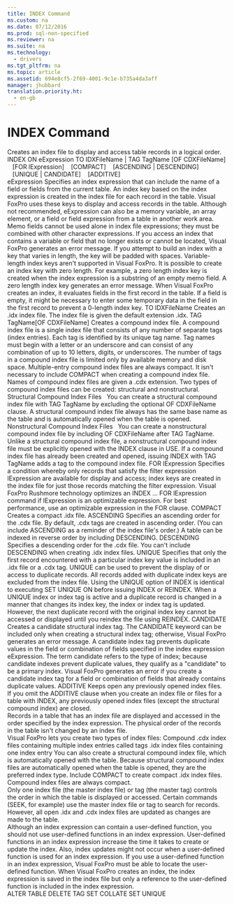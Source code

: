 ```yaml
---
title: INDEX Command
ms.custom: na
ms.date: 07/12/2016
ms.prod: sql-non-specified
ms.reviewer: na
ms.suite: na
ms.technology: 
  - drivers
ms.tgt_pltfrm: na
ms.topic: article
ms.assetid: 694e8cf5-2f69-4001-9c1e-b735a4da3aff
manager: jhubbard
translation.priority.ht: 
  - en-gb
---
```

# INDEX Command
<?xml version="1.0" encoding="utf-8"?>
<developerReferenceWithSyntaxDocument xmlns="http://ddue.schemas.microsoft.com/authoring/2003/5" xmlns:xlink="http://www.w3.org/1999/xlink" xmlns:xsi="http://www.w3.org/2001/XMLSchema-instance" xsi:schemaLocation="http://ddue.schemas.microsoft.com/authoring/2003/5 http://dduestorage.blob.core.windows.net/ddueschema/developer.xsd">
  <introduction>
    <para>Creates an index file to display and access table records in a logical order.</para>
  </introduction>
  <syntaxSection>
    <legacySyntax>
INDEX ON <parameterReference>eExpression</parameterReference> TO <parameterReference>IDXFileName</parameterReference> | TAG <parameterReference>TagName</parameterReference> [OF <parameterReference>CDXFileName</parameterReference>]
   [FOR <parameterReference>lExpression</parameterReference>]
   [COMPACT]
   [ASCENDING | DESCENDING]
   [UNIQUE | CANDIDATE]
   [ADDITIVE]</legacySyntax>
  </syntaxSection>
  <section>
    <title>Arguments</title>
    <content>
      <definitionTable>
        <definedTerm> <legacyItalic>eExpression</legacyItalic> </definedTerm>
        <definition>
          <para>Specifies an index expression that can include the name of a field or fields from the current table. An index key based on the index expression is created in the index file for each record in the table. Visual FoxPro uses these keys to display and access records in the table.</para>
          <alert class="note">
            <para>Although not recommended, <legacyItalic>eExpression</legacyItalic> can also be a memory variable, an array element, or a field or field expression from a table in another work area. Memo fields cannot be used alone in index file expressions; they must be combined with other character expressions. If you access an index that contains a variable or field that no longer exists or cannot be located, Visual FoxPro generates an error message.</para>
          </alert>
          <para>If you attempt to build an index with a key that varies in length, the key will be padded with spaces. Variable-length index keys aren't supported in Visual FoxPro.


</para>
          <para>It is possible to create an index key with zero length. For example, a zero length index key is created when the index expression is a substring of an empty memo field. A zero length index key generates an error message. When Visual FoxPro creates an index, it evaluates fields in the first record in the table. If a field is empty, it might be necessary to enter some temporary data in the field in the first record to prevent a 0-length index key.
</para>
        </definition>
        <definedTerm>TO <legacyItalic>IDXFileName</legacyItalic></definedTerm>
        <definition>
          <para>Creates an .idx index file. The index file is given the default extension .idx.</para>
        </definition>
        <definedTerm>TAG <legacyItalic>TagName</legacyItalic>[OF <legacyItalic>CDXFileName</legacyItalic>] </definedTerm>
        <definition>
          <para>Creates a compound index file. A compound index file is a single index file that consists of any number of separate tags (index entries). Each tag is identified by its unique tag name. Tag names must begin with a letter or an underscore and can consist of any combination of up to 10 letters, digits, or underscores. The number of tags in a compound index file is limited only by available memory and disk space.</para>
          <para>Multiple-entry compound index files are always compact. It isn't necessary to include COMPACT when creating a compound index file. Names of compound index files are given a .cdx extension.


</para>
          <para>Two types of compound index files can be created: structural and nonstructural.


</para>
          <para>
            <legacyBold>Structural Compound Index Files   </legacyBold>You can create a structural compound index file with TAG <legacyItalic>TagName</legacyItalic> by excluding the optional OF <legacyItalic>CDXFileName</legacyItalic> clause. A structural compound index file always has the same base name as the table and is automatically opened when the table is opened.


</para>
          <para>
            <legacyBold>Nonstructural Compound Index Files   </legacyBold>You can create a nonstructural compound index file by including OF <legacyItalic>CDXFileName</legacyItalic> after TAG <legacyItalic>TagName</legacyItalic>. Unlike a structural compound index file, a nonstructural compound index file must be explicitly opened with the INDEX clause in USE.


</para>
          <para>If a compound index file has already been created and opened, issuing INDEX with TAG <legacyItalic>TagName</legacyItalic> adds a tag to the compound index file.
</para>
        </definition>
        <definedTerm>FOR <legacyItalic>lExpression</legacyItalic></definedTerm>
        <definition>
          <para>Specifies a condition whereby only records that satisfy the filter expression <legacyItalic>lExpression</legacyItalic> are available for display and access; index keys are created in the index file for just those records matching the filter expression.</para>
          <para>Visual FoxPro Rushmore technology optimizes an INDEX ... FOR <legacyItalic>lExpression</legacyItalic> command if <legacyItalic>lExpression</legacyItalic> is an optimizable expression. For best performance, use an optimizable expression in the FOR clause.
</para>
        </definition>
        <definedTerm>COMPACT </definedTerm>
        <definition>
          <para>Creates a compact .idx file.</para>
        </definition>
        <definedTerm>ASCENDING </definedTerm>
        <definition>
          <para>Specifies an ascending order for the .cdx file. By default, .cdx tags are created in ascending order. (You can include ASCENDING as a reminder of the index file's order.) A table can be indexed in reverse order by including DESCENDING.</para>
        </definition>
        <definedTerm>DESCENDING </definedTerm>
        <definition>
          <para>Specifies a descending order for the .cdx file. You can't include DESCENDING when creating .idx index files.</para>
        </definition>
        <definedTerm>UNIQUE </definedTerm>
        <definition>
          <para>Specifies that only the first record encountered with a particular index key value is included in an .idx file or a .cdx tag. UNIQUE can be used to prevent the display of or access to duplicate records. All records added with duplicate index keys are excluded from the index file. Using the UNIQUE option of INDEX is identical to executing SET UNIQUE ON before issuing INDEX or REINDEX.</para>
          <para>When a UNIQUE index or index tag is active and a duplicate record is changed in a manner that changes its index key, the index or index tag is updated. However, the next duplicate record with the original index key cannot be accessed or displayed until you reindex the file using REINDEX.
</para>
        </definition>
        <definedTerm>CANDIDATE </definedTerm>
        <definition>
          <para>Creates a candidate structural index tag. The CANDIDATE keyword can be included only when creating a structural index tag; otherwise, Visual FoxPro generates an error message.</para>
          <para>A candidate index tag prevents duplicate values in the field or combination of fields specified in the index expression <legacyItalic>eExpression</legacyItalic>. The term <legacyItalic>candidate</legacyItalic> refers to the type of index; because candidate indexes prevent duplicate values, they qualify as a "candidate" to be a primary index.


</para>
          <para>Visual FoxPro generates an error if you create a candidate index tag for a field or combination of fields that already contains duplicate values.
</para>
        </definition>
        <definedTerm>ADDITIVE </definedTerm>
        <definition>
          <para>Keeps open any previously opened index files. If you omit the ADDITIVE clause when you create an index file or files for a table with INDEX, any previously opened index files (except the structural compound index) are closed.</para>
        </definition>
      </definitionTable>
    </content>
  </section>
  <languageReferenceRemarks>
    <content>
      <para>Records in a table that has an index file are displayed and accessed in the order specified by the index expression. The physical order of the records in the table isn't changed by an index file.</para>
    </content>
    <sections>
      <section>
        <title>Index Types</title>
        <content>
          <para>Visual FoxPro lets you create two types of index files:

</para>
          <list class="bullet">
            <listItem>
              <para>Compound .cdx index files containing multiple index entries called tags</para>
            </listItem>
            <listItem>
              <para>.idx index files containing one index entry</para>
            </listItem>
          </list>
          <para>You can also create a structural compound index file, which is automatically opened with the table.</para>
          <alert class="note">
            <para>Because structural compound index files are automatically opened when the table is opened, they are the preferred index type.</para>
          </alert>
          <para>Include COMPACT to create compact .idx index files. Compound index files are always compact.</para>
        </content>
      </section>
      <section>
        <title>Index Order and Updating</title>
        <content>
          <para>Only one index file (the master index file) or tag (the master tag) controls the order in which the table is displayed or accessed. Certain commands (SEEK, for example) use the master index file or tag to search for records. However, all open .idx and .cdx index files are updated as changes are made to the table.</para>
        </content>
      </section>
      <section>
        <title>User-Defined Functions</title>
        <content>
          <para>Although an index expression can contain a user-defined function, you should not use user-defined functions in an index expression. User-defined functions in an index expression increase the time it takes to create or update the index. Also, index updates might not occur when a user-defined function is used for an index expression.</para>
          <para>If you use a user-defined function in an index expression, Visual FoxPro must be able to locate the user-defined function. When Visual FoxPro creates an index, the index expression is saved in the index file but only a reference to the user-defined function is included in the index expression.</para>
        </content>
      </section>
    </sections>
  </languageReferenceRemarks>
  <relatedTopics>
<link xlink:href="3a01a291-f4d9-43bc-a725-5a95546ff364">ALTER TABLE</link>
<link xlink:href="4f4e1362-a5f3-4b15-8a3c-d4e96605f221">DELETE TAG</link>
<link xlink:href="00efbcd4-fea8-4061-86a5-82de413cb753">SET COLLATE</link>
<link xlink:href="1f69e31e-4599-47cc-ac89-b86fba8703c5">SET UNIQUE</link>
</relatedTopics>
</developerReferenceWithSyntaxDocument>